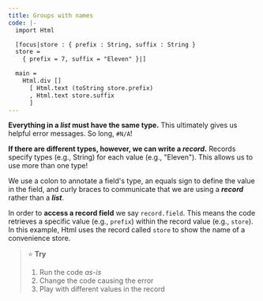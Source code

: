 ```yaml
---
title: Groups with names
code: |-
  import Html

  [focus|store : { prefix : String, suffix : String }
  store =
    { prefix = 7, suffix = "Eleven" }|]

  main =
    Html.div []
      [ Html.text (toString store.prefix)
      , Html.text store.suffix
      ]
---
```

**Everything in a _list_ must have the same type.** This ultimately gives us helpful error messages. So long, `#N/A`!

**If there are different types, however, we can write a _record_.** Records specify types (e.g., String) for each value (e.g., "Eleven"). This allows us to use more than one type!

We use a colon to annotate a field's type, an equals sign to define the value in the field, and curly braces to communicate that we are using a **_record_** rather than a **_list_**.

In order to **access a record field** we say `record.field`. This means the code retrieves a specific value (e.g., `prefix`) within the record value (e.g., `store`). In this example, Html uses the record called `store` to show the name of a convenience store.

> ⭐️ **Try**
>
> 1. Run the code _as-is_
> 2. Change the code causing the error
> 3. Play with different values in the record
